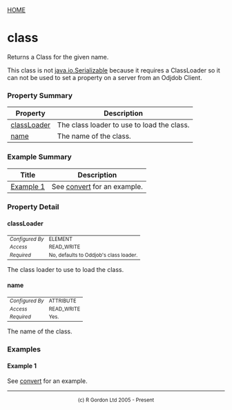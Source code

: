 [HOME](../../../../README.md)
# class

Returns a Class for the given name.


This class is not [java.io.Serializable](https://docs.oracle.com/en/java/javase/11/docs/api/java.base/java/io/Serializable.html) because it requires a ClassLoader
so it can not be used to set a property on a server from an Odjdob Client.

### Property Summary

| Property | Description |
| -------- | ----------- |
| [classLoader](#propertyclassLoader) | The class loader to use to load the class. | 
| [name](#propertyname) | The name of the class. | 


### Example Summary

| Title | Description |
| ----- | ----------- |
| [Example 1](#example1) | See [convert](../../../../org/oddjob/arooa/types/ConvertType.md) for an example. |


### Property Detail
#### classLoader <a name="propertyclassLoader"></a>

<table style='font-size:smaller'>
      <tr><td><i>Configured By</i></td><td>ELEMENT</td></tr>
      <tr><td><i>Access</i></td><td>READ_WRITE</td></tr>
      <tr><td><i>Required</i></td><td>No, defaults to Oddjob's class loader.</td></tr>
</table>

The class loader to use to load the class.

#### name <a name="propertyname"></a>

<table style='font-size:smaller'>
      <tr><td><i>Configured By</i></td><td>ATTRIBUTE</td></tr>
      <tr><td><i>Access</i></td><td>READ_WRITE</td></tr>
      <tr><td><i>Required</i></td><td>Yes.</td></tr>
</table>

The name of the class.


### Examples
#### Example 1 <a name="example1"></a>

See [convert](../../../../org/oddjob/arooa/types/ConvertType.md) for an example.


-----------------------

<div style='font-size: smaller; text-align: center;'>(c) R Gordon Ltd 2005 - Present</div>
